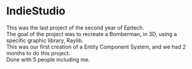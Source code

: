 # IndieStudio
This was the last project of the second year of Epitech.
<br>
The goal of the project was to recreate a Bomberman, in 3D, using a specific graphic library, Raylib.
<br>
This was our first creation of a Entity Component System, and we had 2 months to do this project.
<br>
Done with 5 people including me.
